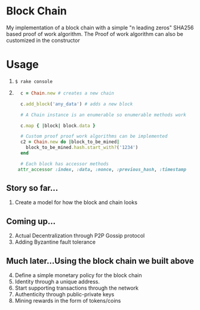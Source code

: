# Block Chain
My implementation of a block chain with a simple "n leading zeros" SHA256 based proof of work algorithm.
The Proof of work algorithm can also be customized in the constructor


# Usage

1. `$ rake console`

2. ```ruby
     c = Chain.new # creates a new chain

     c.add_block('any_data') # adds a new block

     # A Chain instance is an enumerable so enumerable methods work

     c.map { |block| block.data }

     # Custom proof proof work algorithms can be implemented
     c2 = Chain.new do |block_to_be_mined|
       block_to_be_mined.hash.start_with?('1234')
     end

     # Each block has accessor methods
    attr_accessor :index, :data, :nonce, :previous_hash, :timestamp

   ```

## Story so far...

1. Create a model for how the block and chain looks

## Coming up...

2. Actual Decentralization through P2P Gossip protocol
3. Adding Byzantine fault tolerance

## Much later...Using the block chain we built above

4. Define a simple monetary policy for the block chain
5. Identity through a unique address.
6. Start supporting transactions through the network
7. Authenticity through public-private keys
8. Mining rewards in the form of tokens/coins

